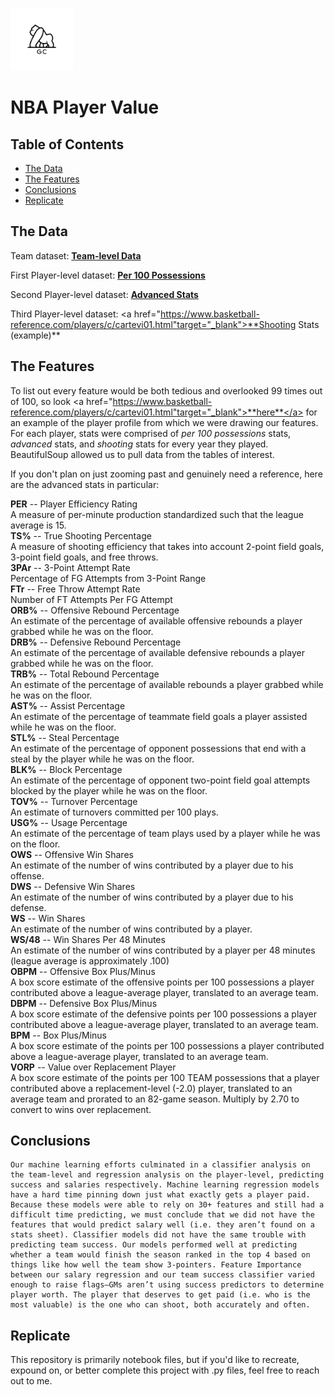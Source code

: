 <img src="assets/brand logo.png" width="100" height="100"></a>

# NBA Player Value

## Table of Contents

- [The Data](#the-data)
- [The Features](#the-features)
- [Conclusions](#conclusions)
- [Replicate](#replicate)

## The Data

Team dataset: <a href="https://www.basketball-reference.com/leagues/NBA_2019.html" target="_blank">**Team-level Data**</a>

First Player-level dataset: <a href="https://www.basketball-reference.com/leagues/NBA_2019_per_poss.html" target="_blank">**Per 100 Possessions**</a>

Second Player-level dataset: <a href="https://www.basketball-reference.com/leagues/NBA_2019_advanced.html" target="_blank">**Advanced Stats**</a>

Third Player-level dataset: <a href="https://www.basketball-reference.com/players/c/cartevi01.html"target="_blank">**Shooting Stats (example)**</a>

## The Features

To list out every feature would be both tedious and overlooked 99 times out of 100, so look <a href="https://www.basketball-reference.com/players/c/cartevi01.html"target="_blank">**here**</a> for an example of the player profile from which we were drawing our features. For each player, stats were comprised of *per 100 possessions* stats, *advanced* stats, and *shooting* stats for every year they played. BeautifulSoup allowed us to pull data from the tables of interest.

If you don't plan on just zooming past and genuinely need a reference, here are the advanced stats in particular:

**PER** -- Player Efficiency Rating<br>
A measure of per-minute production standardized such that the league average is 15.<br>
**TS%** -- True Shooting Percentage<br>
A measure of shooting efficiency that takes into account 2-point field goals, 3-point field goals, and free throws.<br>
**3PAr** -- 3-Point Attempt Rate<br>
Percentage of FG Attempts from 3-Point Range<br>
**FTr** -- Free Throw Attempt Rate<br>
Number of FT Attempts Per FG Attempt<br>
**ORB%** -- Offensive Rebound Percentage<br>
An estimate of the percentage of available offensive rebounds a player grabbed while he was on the floor.<br>
**DRB%** -- Defensive Rebound Percentage<br>
An estimate of the percentage of available defensive rebounds a player grabbed while he was on the floor.<br>
**TRB%** -- Total Rebound Percentage<br>
An estimate of the percentage of available rebounds a player grabbed while he was on the floor.<br>
**AST%** -- Assist Percentage<br>
An estimate of the percentage of teammate field goals a player assisted while he was on the floor.<br>
**STL%** -- Steal Percentage<br>
An estimate of the percentage of opponent possessions that end with a steal by the player while he was on the floor.<br>
**BLK%** -- Block Percentage<br>
An estimate of the percentage of opponent two-point field goal attempts blocked by the player while he was on the floor.<br>
**TOV%** -- Turnover Percentage<br>
An estimate of turnovers committed per 100 plays.<br>
**USG%** -- Usage Percentage<br>
An estimate of the percentage of team plays used by a player while he was on the floor.<br>
**OWS** -- Offensive Win Shares<br>
An estimate of the number of wins contributed by a player due to his offense.<br>
**DWS** -- Defensive Win Shares<br>
An estimate of the number of wins contributed by a player due to his defense.<br>
**WS** -- Win Shares<br>
An estimate of the number of wins contributed by a player.<br>
**WS/48** -- Win Shares Per 48 Minutes<br>
An estimate of the number of wins contributed by a player per 48 minutes (league average is approximately .100)<br>
**OBPM** -- Offensive Box Plus/Minus<br>
A box score estimate of the offensive points per 100 possessions a player contributed above a league-average player, translated to an average team.<br>
**DBPM** -- Defensive Box Plus/Minus<br>
A box score estimate of the defensive points per 100 possessions a player contributed above a league-average player, translated to an average team.<br>
**BPM** -- Box Plus/Minus<br>
A box score estimate of the points per 100 possessions a player contributed above a league-average player, translated to an average team.<br>
**VORP** -- Value over Replacement Player<br>
A box score estimate of the points per 100 TEAM possessions that a player contributed above a replacement-level (-2.0) player, translated to an average team and prorated to an 82-game season. Multiply by 2.70 to convert to wins over replacement.<br>

## Conclusions

    Our machine learning efforts culminated in a classifier analysis on the team-level and regression analysis on the player-level, predicting success and salaries respectively. Machine learning regression models have a hard time pinning down just what exactly gets a player paid. Because these models were able to rely on 30+ features and still had a difficult time predicting, we must conclude that we did not have the features that would predict salary well (i.e. they aren’t found on a stats sheet). Classifier models did not have the same trouble with predicting team success. Our models performed well at predicting whether a team would finish the season ranked in the top 4 based on things like how well the team show 3-pointers. Feature Importance between our salary regression and our team success classifier varied enough to raise flags—GMs aren’t using success predictors to determine player worth. The player that deserves to get paid (i.e. who is the most valuable) is the one who can shoot, both accurately and often.

## Replicate

This repository is primarily notebook files, but if you'd like to recreate, expound on, or better complete this project with .py files, feel free to reach out to me.